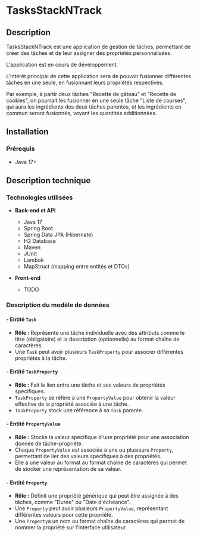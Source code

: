 # TasksStackNTrack

## Description

TasksStackNTrack est une application de gestion de tâches, permettant de créer des tâches et de leur assigner des propriétés personnalisées.

L'application est en cours de développement.

L'intérêt principal de cette application sera de pouvoir fusionner différentes tâches en une seule, en fusionnant leurs propriétés respectives.

Par exemple, à partir deux tâches "Recette de gâteau" et "Recette de cookies", on pourrait les fusionner en une seule tâche "Liste de courses", qui aura les ingrédients des deux tâches parentes, et les ingrédients en commun seront fusionnés, voyant les quantités additionnées.

## Installation

### Prérequis

- Java 17+

## Description technique

### Technologies utilisées

- **Back-end et API**
  - Java 17
  - Spring Boot
  - Spring Data JPA (Hibernate)
  - H2 Database
  - Maven
  - JUnit
  - Lombok
  - MapStruct (mapping entre entités et DTOs)

- **Front-end**
  - TODO

### Description du modèle de données

#### - Entité `Task`
- **Rôle :** Représente une tâche individuelle avec des attributs comme le titre (obligatoire) et la description (optionnelle) au format chaîne de caractères.
- Une `Task` peut avoir plusieurs `TaskProperty` pour associer différentes propriétés à la tâche.

#### - Entité `TaskProperty`
- **Rôle :** Fait le lien entre une tâche et ses valeurs de propriétés spécifiques.
- `TaskProperty` se réfère à une `PropertyValue` pour obtenir la valeur effective de la propriété associée à une tâche.
- `TaskProperty` stock une référence à sa `Task` parente.

#### - Entité `PropertyValue`
- **Rôle :** Stocke la valeur spécifique d'une propriété pour une association donnée de tâche-propriété.
- Chaque `PropertyValue` est associée à une ou plusieurs `Property`, permettant de lier des valeurs spécifiques à des propriétés.
- Elle a une valeur au format au format chaîne de caractères qui permet de stocker une représentation de sa valeur.

#### - Entité `Property`
- **Rôle :** Définit une propriété générique qui peut être assignée à des tâches, comme "Durée" ou "Date d'échéance".
- Une `Property` peut avoir plusieurs `PropertyValue`, représentant différentes valeurs pour cette propriété.
- Une `Property`a un nom au format chaîne de caractères qui permet de nommer la propriété sur l'interface utilisateur.